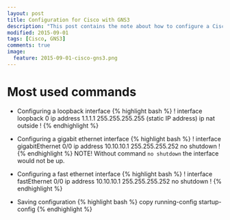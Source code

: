 ```yaml
---
layout: post
title: Configuration for Cisco with GNS3
description: "This post contains the note about how to configure a Cisco c7200 router with GNS3."
modified: 2015-09-01
tags: [Cisco, GNS3]
comments: true
image:
  feature: 2015-09-01-cisco-gns3.png
---
```


# Most used commands

* Configuring a loopback interface
{% highlight bash %}
!
interface loopback 0
ip address 1.1.1.1 255.255.255.255 (static IP address)
ip nat outside
!
{% endhighlight %}

* Configuring a gigabit ethernet interface
{% highlight bash %}
!
interface gigabitEthernet 0/0
ip address 10.10.10.1 255.255.255.252
no shutdown 
!
{% endhighlight %}
NOTE! Without command ``no shutdown`` the interface would not be up.

* Configuring a fast ethernet interface
{% highlight bash %}
!
interface fastEthernet 0/0
ip address 10.10.10.1 255.255.255.252
no shutdown
!
{% endhighlight %}

* Saving configuration
{% highlight bash %}
copy running-config startup-config
{% endhighlight %}